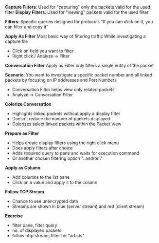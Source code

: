 
**Capture Filters**: Used for "capturing" only the packets valid for the used filter
**Display Filters**: Used for "viewing" packets valid for the used filter

**Filters**: Specific queries designed for protocols
"If you can click on it, you can filter and copy it"


**Apply As Filter**
Most basic way of filtering traffic
While investigating a capture file
- Click on field you want to filter
- Right click / Analyze -> Filter


**Conversation Filter**
Apply as Filter only filters a single entity of the packet

**Scenario**: You want to investigate a specific packet number and all linked packets by focusing on IP addresses and Port Numbers
- Conversation Filter helps view only related packets
- Analyze -> Conversation Filter


**Colorize Conversation**
- Highlights linked packets without apply a display filter
- Doesn't reduce the number of packets displayed
- Colorizes select linked packets within the Packet View


**Prepare as Filter**
- Helps create display filters using the right click menu
- Does apply filters after choice
- Adds required query to pane and waits for execution command 
- Or another chosen filtering option "..and/or.."


**Apply as Column**
- Add columns to the list pane
- Click on a value and apply it to the column


**Follow TCP Stream**
- Chance to see unencrypted data
- Streams are shown in blue (server stream) and red (client stream)


**Exercise**
- filter pane, filter query
- no. of displayed packets
- follow http stream, filter for "artists"